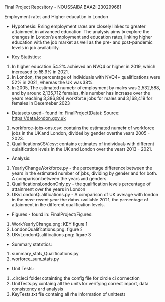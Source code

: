 Final Project Repository - NOUSSAIBA BAAZI 230299681

Employment rates and Higher education in London

- Hypothesis: Rising employment rates are closely linked to greater attainment in advanced education.
The analysis aims to explore the changes in London’s employment and education rates, linking higher education with the job market as well as the pre- and post-pandemic levels in job availability.

- Key Statistics: 
1. In higher education 54.2% achieved an NVQ4 or higher in 2019, which increased
to 58.9% in 2021.
2. In London, the percentage of individuals with NVQ4+ qualifications were 52% in 2021, whereas the UK was 38%.
3. In 2005,  The estimated numebr of employment by males was 2,532,588, and by around 2,135,712 females, this number has
increase over the years reaching 3,386,804 workforce jobs for males and 3,168,419 for females in Decemeber 2023

- Datasets used - found in: FinalProject(Data):
Source: https://data.london.gov.uk
1. workforce-jobs-ons.csv: contains the estimated numebr of workforce jobs in the UK and London, 
divided by gender overthe years 2005 - 2023.
2. QualificationsCSV.csv: contains estimates of individuals with different qulaification levels in the UK and
London over the years 2013 - 2021.

- Analysis:
1. YearlyChangeWorkforce.py - the percentage difference between the years in the estimated number of jobs, dividing by gender and for both. A comparison between the years and genders.
2. QualificationsLondonOnly.py - the qualification levels percentage of attainment over the years in London
3. UKvLondonQualifications.py - A comparison of UK average with london in the most recent year the datas available 2021, the percentage of attainment in the different qualification levels.

- Figures - found in: FinalProject/Figures:
1. WorkYearlyChange.png: KEY figure 1
2. LondonQualifications.png: figure 2
3. UKvLondonQualifications.png: figure 3

- Summary statistics:
1. summary_stats_Qualifications.py
2. worforce_sum_stats.py

- Unit Tests:
1. .circleci folder cotainting the config file for circle ci connection
2. UnitTests.py containg all the units for verifying correct import, data consistency and analysis
3. KeyTests.txt file containg all rhe information of unittests


